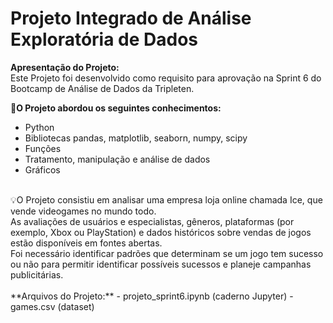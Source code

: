 # Projeto Integrado de Análise Exploratória de Dados

**Apresentação do Projeto:**<br>
Este Projeto foi desenvolvido como requisito para aprovação na Sprint 6 do Bootcamp de Análise de Dados da Tripleten.

🧩**O Projeto abordou os seguintes conhecimentos:**
- Python
- Bibliotecas pandas, matplotlib, seaborn, numpy, scipy
- Funções
- Tratamento, manipulação e análise de dados
- Gráficos
<br>
💡O Projeto consistiu em analisar uma empresa loja online chamada Ice, que vende videogames no mundo todo. <br>
As avaliações de usuários e especialistas, gêneros, plataformas (por exemplo, Xbox ou PlayStation) e dados históricos sobre vendas de jogos estão disponíveis em fontes abertas.<br>
Foi necessário identificar padrões que determinam se um jogo tem sucesso ou não para permitir identificar possíveis sucessos e planeje campanhas publicitárias.<br>
<br>
**Arquivos do Projeto:**
- projeto_sprint6.ipynb (caderno Jupyter)
- games.csv (dataset)

